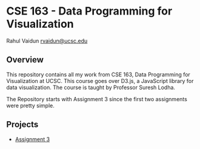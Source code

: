 # CSE 163 - Data Programming for Visualization
Rahul Vaidun
rvaidun@ucsc.edu

## Overview

This repository contains all my work from CSE 163, Data Programming for Visualization at UCSC. This course goes over D3.js, a JavaScript library for data visualization. The course is taught by Professor Suresh Lodha.


The Repository starts with Assignment 3 since the first two assignments were pretty simple.
## Projects
- [Assignment 3](HW3/)
